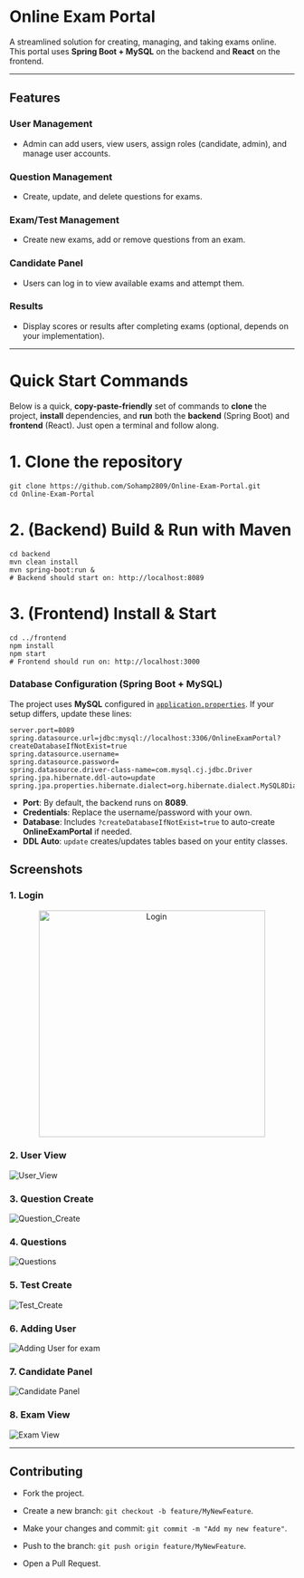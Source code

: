 # Online Exam Portal

A streamlined solution for creating, managing, and taking exams online. This portal uses **Spring Boot + MySQL** on the backend and **React** on the frontend.

---

## Features

### User Management
- Admin can add users, view users, assign roles (candidate, admin), and manage user accounts.

### Question Management
- Create, update, and delete questions for exams.

### Exam/Test Management
- Create new exams, add or remove questions from an exam.

### Candidate Panel
- Users can log in to view available exams and attempt them.

### Results
- Display scores or results after completing exams (optional, depends on your implementation).


---
# Quick Start Commands

Below is a quick, **copy-paste-friendly** set of commands to **clone** the project, **install** dependencies, and **run** both the **backend** (Spring Boot) and **frontend** (React). Just open a terminal and follow along.


# 1. Clone the repository
```
git clone https://github.com/Sohamp2809/Online-Exam-Portal.git
cd Online-Exam-Portal
```
# 2. (Backend) Build & Run with Maven
```
cd backend
mvn clean install
mvn spring-boot:run &
# Backend should start on: http://localhost:8089
```
# 3. (Frontend) Install & Start
```
cd ../frontend
npm install
npm start
# Frontend should run on: http://localhost:3000
```

### Database Configuration (Spring Boot + MySQL)

The project uses **MySQL** configured in [`application.properties`](./backend/src/main/resources/application.properties). If your setup differs, update these lines:

```properties
server.port=8089
spring.datasource.url=jdbc:mysql://localhost:3306/OnlineExamPortal?createDatabaseIfNotExist=true
spring.datasource.username=
spring.datasource.password=
spring.datasource.driver-class-name=com.mysql.cj.jdbc.Driver
spring.jpa.hibernate.ddl-auto=update
spring.jpa.properties.hibernate.dialect=org.hibernate.dialect.MySQL8Dialect
```
- **Port**: By default, the backend runs on **8089**.  
- **Credentials**: Replace the username/password with your own.  
- **Database**: Includes `?createDatabaseIfNotExist=true` to auto-create **OnlineExamPortal** if needed.  
- **DDL Auto**: `update` creates/updates tables based on your entity classes.


## Screenshots

### 1. Login

<p align="center">
  <img 
    src="https://github.com/user-attachments/assets/a0aeec22-b13b-411d-b0ce-c18287fe6826"
    alt="Login"
    width="400"
/>
</p>

### 2. User View

![User_View](https://github.com/user-attachments/assets/751c83a3-95e9-4c4e-9981-2a5895735bbe)

### 3. Question Create

![Question_Create](https://github.com/user-attachments/assets/249dabe5-4c2e-4900-b036-674c2184fbb0)

### 4. Questions

![Questions](https://github.com/user-attachments/assets/8c81bce4-5768-47c5-80b9-e5225caeb208)

### 5. Test Create

![Test_Create](https://github.com/user-attachments/assets/8c2f325d-0715-4b1f-917d-bc91e749bff6)

### 6. Adding User

![Adding User for exam](https://github.com/user-attachments/assets/79c4a05f-6b98-450e-b8d3-bfb9f9059d0d)

### 7. Candidate Panel

![Candidate Panel](https://github.com/user-attachments/assets/5ed92ee0-c5eb-4c95-861b-fa1abe6255aa)

### 8. Exam View

![Exam View](https://github.com/user-attachments/assets/cc45c9cb-ce58-404c-bc01-a523aa2a2d7f)

---
## Contributing

- Fork the project.

- Create a new branch: `git checkout -b feature/MyNewFeature`.

- Make your changes and commit: `git commit -m "Add my new feature"`.

- Push to the branch: `git push origin feature/MyNewFeature`.

- Open a Pull Request.














